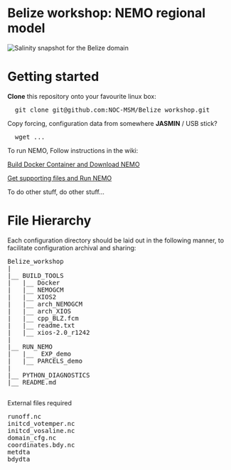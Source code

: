# Belize workshop: NEMO regional model

![Salinity snapshot for the Belize domain](https://github.com/NOC-MSM/SANH/wiki/FIGURES/snapshot.png)

Getting started
===============

**Clone** this repository onto your favourite linux box:

<pre>
  git clone git@github.com:NOC-MSM/Belize_workshop.git
</pre>

Copy forcing, configuration data from somewhere **JASMIN** / USB stick?

<pre>
  wget ...
</pre>


To run NEMO, Follow instructions in the wiki:

[Build Docker Container and Download NEMO](https://github.com/NOC-MSM/Belize_workshop/wiki/Level-1:-Get-and-Build-Docker-Container-and-NEMO-Met-Surge-Config)  

[Get supporting files and Run NEMO](https://github.com/NOC-MSM/Belize_workshop/wiki/Level-2:-Get-Domain-And-Forcing-Files-Run)


To do other stuff, do other stuff...



File Hierarchy
==============

Each configuration directory should be laid out in the following manner, to
facilitate configuration archival and sharing:

<pre>
Belize_workshop
|
|__ BUILD_TOOLS
|   |__ Docker
|   |__ NEMOGCM
|   |__ XIOS2
|   |__ arch_NEMOGCM
|   |__ arch_XIOS
|   |__ cpp_BLZ.fcm
|   |__ readme.txt
|   |__ xios-2.0_r1242
|
|__ RUN_NEMO
|   |__  EXP_demo
|   |__ PARCELS_demo
|
|__ PYTHON_DIAGNOSTICS
|__ README.md

</pre>

External files required

<pre>
runoff.nc
initcd_votemper.nc
initcd_vosaline.nc
domain_cfg.nc
coordinates.bdy.nc
metdta
bdydta

</pre>
